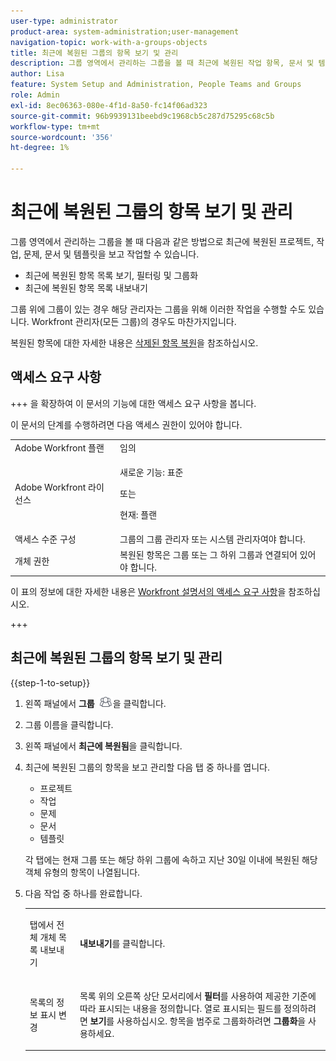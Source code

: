 ```yaml
---
user-type: administrator
product-area: system-administration;user-management
navigation-topic: work-with-a-groups-objects
title: 최근에 복원된 그룹의 항목 보기 및 관리
description: 그룹 영역에서 관리하는 그룹을 볼 때 최근에 복원된 작업 항목, 문서 및 템플릿을 보고, 필터링하고, 그룹화하고, 복원할 수 있습니다.
author: Lisa
feature: System Setup and Administration, People Teams and Groups
role: Admin
exl-id: 8ec06363-080e-4f1d-8a50-fc14f06ad323
source-git-commit: 96b9939131beebd9c1968cb5c287d75295c68c5b
workflow-type: tm+mt
source-wordcount: '356'
ht-degree: 1%

---
```


# 최근에 복원된 그룹의 항목 보기 및 관리

그룹 영역에서 관리하는 그룹을 볼 때 다음과 같은 방법으로 최근에 복원된 프로젝트, 작업, 문제, 문서 및 템플릿을 보고 작업할 수 있습니다.

* 최근에 복원된 항목 목록 보기, 필터링 및 그룹화
* 최근에 복원된 항목 목록 내보내기

그룹 위에 그룹이 있는 경우 해당 관리자는 그룹을 위해 이러한 작업을 수행할 수도 있습니다. Workfront 관리자(모든 그룹)의 경우도 마찬가지입니다.

복원된 항목에 대한 자세한 내용은 [삭제된 항목 복원](../../../administration-and-setup/manage-workfront/manage-deleted-items/restore-deleted-items.md)을 참조하십시오.

## 액세스 요구 사항

+++ 을 확장하여 이 문서의 기능에 대한 액세스 요구 사항을 봅니다.

이 문서의 단계를 수행하려면 다음 액세스 권한이 있어야 합니다.

<table style="table-layout:auto"> 
 <col> 
 <col> 
 <tbody> 
  <tr> 
   <td role="rowheader">Adobe Workfront 플랜</td> 
   <td>임의</td> 
  </tr> 
  <tr> 
   <td role="rowheader">Adobe Workfront 라이선스</td>
   <td><p>새로운 기능: 표준</p>
       <p>또는</p>
       <p>현재: 플랜</p></td>
  <tr> 
   <td role="rowheader">액세스 수준 구성</td> 
   <td>그룹의 그룹 관리자 또는 시스템 관리자여야 합니다.</td>
  </tr>
  <tr> 
   <td role="rowheader">개체 권한</td>
   <td>복원된 항목은 그룹 또는 그 하위 그룹과 연결되어 있어야 합니다.</td> 
  </tr> 
  </tr> 
 </tbody> 
</table>

이 표의 정보에 대한 자세한 내용은 [Workfront 설명서의 액세스 요구 사항](/help/quicksilver/administration-and-setup/add-users/access-levels-and-object-permissions/access-level-requirements-in-documentation.md)을 참조하십시오.

+++

## 최근에 복원된 그룹의 항목 보기 및 관리

{{step-1-to-setup}}

1. 왼쪽 패널에서 **그룹** ![그룹](assets/groups-icon.png)을 클릭합니다.

1. 그룹 이름을 클릭합니다.
1. 왼쪽 패널에서 **최근에 복원됨**&#x200B;을 클릭합니다.
1. 최근에 복원된 그룹의 항목을 보고 관리할 다음 탭 중 하나를 엽니다.

   * 프로젝트
   * 작업
   * 문제
   * 문서
   * 템플릿

   각 탭에는 현재 그룹 또는 해당 하위 그룹에 속하고 지난 30일 이내에 복원된 해당 객체 유형의 항목이 나열됩니다.

1. 다음 작업 중 하나를 완료합니다.

   <table style="table-layout:auto"> 
    <col> 
    <col> 
    <tbody> 
     <tr> 
      <td role="rowheader"> <p>탭에서 전체 개체 목록 내보내기</p> </td> 
      <td> <p><strong>내보내기</strong>를 클릭합니다.</p> </td> 
     </tr> 
     <tr data-mc-conditions=""> 
      <td role="rowheader"> <p>목록의 정보 표시 변경</p> </td> 
      <td> <p>목록 위의 오른쪽 상단 모서리에서 <strong>필터</strong>를 사용하여 제공한 기준에 따라 표시되는 내용을 정의합니다. 열로 표시되는 필드를 정의하려면 <strong>보기</strong>를 사용하십시오. 항목을 범주로 그룹화하려면 <strong>그룹화</strong>을 사용하세요.</p> </td> 
     </tr> 
    </tbody> 
   </table>
